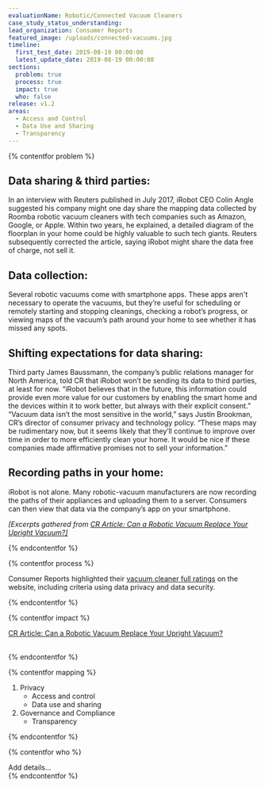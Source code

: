 ```yaml
---
evaluationName: Robotic/Connected Vacuum Cleaners
case_study_status_understanding:
lead_organization: Consumer Reports
featured_image: /uploads/connected-vacuums.jpg
timeline:
  first_test_date: 2019-08-19 00:00:00
  latest_update_date: 2019-08-19 00:00:00
sections:
  problem: true
  process: true
  impact: true
  who: false
release: v1.2
areas:
  - Access and Control
  - Data Use and Sharing
  - Transparency
---
```


{% contentfor problem %}
<div class="editable mt-3">
<h2>Data sharing &amp; third parties:</h2><p>In an interview with Reuters
published in July 2017, iRobot CEO Colin Angle suggested his company might
one day share the mapping data collected by Roomba robotic vacuum cleaners
with tech companies such as Amazon, Google, or Apple. Within two years, he
explained, a detailed diagram of the floorplan in your home could be highly
valuable to such tech giants. Reuters subsequently corrected the article,
saying iRobot might share the data free of charge, not sell it.</p><h2>Data
collection:</h2><p>Several robotic vacuums come with smartphone apps. These
apps aren't necessary to operate the vacuums, but they&rsquo;re useful for
scheduling or remotely starting and stopping cleanings, checking a
robot&rsquo;s progress, or viewing maps of the vacuum&rsquo;s path around
your home to see whether it has missed any spots.</p><h2>Shifting
expectations for data sharing:</h2><p>Third party James Baussmann, the
company&rsquo;s public relations manager for North America, told CR that
iRobot won&rsquo;t be sending its data to third parties, at least for now.
&ldquo;iRobot believes that in the future, this information could provide
even more value for our customers by enabling the smart home and the devices
within it to work better, but always with their explicit
consent.&rdquo;&nbsp;<br />&ldquo;Vacuum data isn&rsquo;t the most sensitive
in the world,&rdquo; says Justin Brookman, CR&rsquo;s director of consumer
privacy and technology policy. &ldquo;These maps may be rudimentary now, but
it seems likely that they&rsquo;ll continue to improve over time in order to
more efficiently clean your home. It would be nice if these companies made
affirmative promises not to sell your information.&rdquo;</p><h2>Recording
paths in your home:</h2><p>iRobot is not alone. Many robotic-vacuum
manufacturers are now recording the paths of their appliances and uploading
them to a server. Consumers can then view that data via the company&rsquo;s
app on your smartphone.&nbsp;</p><p><em>[Excerpts gathered from <a
target="_blank" rel="noopener"
href="https://www.consumerreports.org/robotic-vacuums/can-a-robotic-vacuum-replace-your-canister-or-upright/">CR
Article: Can a Robotic Vacuum Replace Your Upright Vacuum?]</a></em></p>
</div>
{% endcontentfor %}

{% contentfor process %}
<div class="editable mt-3">
<p>Consumer Reports highlighted their <a target="_blank" rel="noopener"
href="https://www.consumerreports.org/products/vacuum-cleaners/robotic-vacuum/view2/">vacuum
cleaner full ratings</a> on the website, including criteria using data
privacy and data security.&nbsp;</p>
</div>
{% endcontentfor %}

{% contentfor impact %}
<div class="editable mt-3">
<p><a target="_blank" rel="noopener"
href="https://www.consumerreports.org/robotic-vacuums/can-a-robotic-vacuum-replace-your-canister-or-upright/">CR
Article: Can a Robotic Vacuum Replace Your Upright Vacuum?</a><br
/>&nbsp;</p>
</div>
{% endcontentfor %}

{% contentfor mapping %}
<div class="editable mt-3">
<ol><li>Privacy<ul><li>Access and control</li><li>Data use and
sharing</li></ul></li><li>Governance and
Compliance<ul><li>Transparency</li></ul></li></ol>
</div>
{% endcontentfor %}

{% contentfor who %}
<div class="editable mt-3">
Add details...
</div>
{% endcontentfor %}

